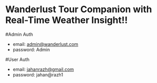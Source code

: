 # Wanderlust Tour Companion with Real-Time Weather Insight!!
#Admin Auth

- email: admin@wanderlust.com
- password: Admin
  
#User Auth

- email: jahanrazh@gmail.com
- password: jahan@razh1
